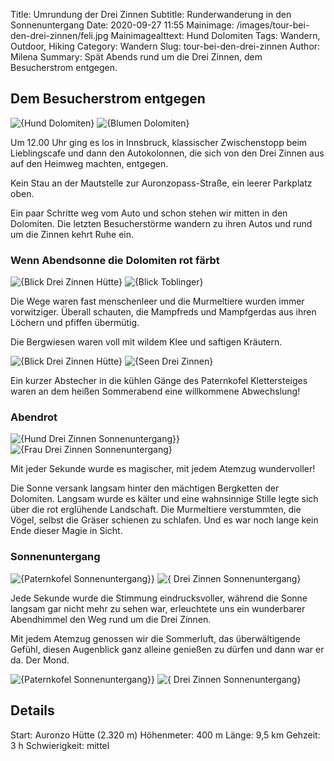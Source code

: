Title: Umrundung der Drei Zinnen
Subtitle: Runderwanderung in den Sonnenuntergang
Date: 2020-09-27 11:55
Mainimage: /images/tour-bei-den-drei-zinnen/feli.jpg
Mainimagealttext: Hund Dolomiten 
Tags: Wandern, Outdoor, Hiking
Category: Wandern
Slug: tour-bei-den-drei-zinnen
Author: Milena
Summary: Spät Abends rund um die Drei Zinnen, dem Besucherstrom entgegen. 


## Dem Besucherstrom entgegen

![{Hund Dolomiten}](/images/tour-bei-den-drei-zinnen/Frieda_Dolomiten.jpg)
![{Blumen Dolomiten}](/images/tour-bei-den-drei-zinnen/blumen.jpg) 

Um 12.00 Uhr ging es los in Innsbruck, klassischer Zwischenstopp beim Lieblingscafe und dann den Autokolonnen, die sich von den Drei Zinnen aus auf den Heimweg machten, entgegen.

Kein Stau an der Mautstelle zur Auronzopass-Straße, ein leerer Parkplatz oben.

Ein paar Schritte weg vom Auto und schon stehen wir mitten in den Dolomiten. Die letzten Besucherstörme wandern zu ihren Autos und rund um die Zinnen kehrt Ruhe ein.


### Wenn Abendsonne die Dolomiten rot färbt

![{Blick Drei Zinnen Hütte}](/images/tour-bei-den-drei-zinnen/3zinnen.jpg)
![{Blick Toblinger}](/images/tour-bei-den-drei-zinnen/lauraknoten.jpg) 

Die Wege waren fast menschenleer und die Murmeltiere wurden immer vorwitziger. Überall schauten, die Mampfreds und Mampfgerdas aus ihren Löchern und pfiffen übermütig.

Die Bergwiesen waren voll mit wildem Klee und saftigen Kräutern. 

![{Blick Drei Zinnen Hütte}](/images/tour-bei-den-drei-zinnen/ssen.jpg)
![{Seen Drei Zinnen}](/images/tour-bei-den-drei-zinnen/frieda_feli_dolomiten.jpg) 

Ein kurzer Abstecher in die kühlen Gänge des Paternkofel Klettersteiges waren an dem heißen Sommerabend eine willkommene Abwechslung!

### Abendrot

![{Hund Drei Zinnen Sonnenuntergang}}](/images/tour-bei-den-drei-zinnen/feli_sonne.jpg)
![{Frau Drei Zinnen Sonnenuntergang}](/images/tour-bei-den-drei-zinnen/laura_sonne.jpg) 


Mit jeder Sekunde wurde es magischer, mit jedem Atemzug wundervoller!

Die Sonne versank langsam hinter den mächtigen Bergketten der Dolomiten. Langsam wurde es kälter und eine wahnsinnige Stille legte sich über die rot erglühende Landschaft. Die Murmeltiere verstummten, die Vögel, selbst die Gräser schienen zu schlafen. Und es war noch lange kein Ende dieser Magie in Sicht. 

### Sonnenuntergang

![{Paternkofel Sonnenuntergang}}](/images/tour-bei-den-drei-zinnen/paternkofel.jpg)
![{ Drei Zinnen Sonnenuntergang}](/images/tour-bei-den-drei-zinnen/sonnenuntergang.jpg) 

Jede Sekunde wurde die Stimmung eindrucksvoller, während die Sonne langsam gar nicht mehr zu sehen war, erleuchtete uns ein wunderbarer Abendhimmel den Weg rund um die Drei Zinnen.

Mit jedem Atemzug genossen wir die Sommerluft, das überwältigende Gefühl, diesen Augenblick ganz alleine genießen zu dürfen und dann war er da. Der Mond. 

![{Paternkofel Sonnenuntergang}}](/images/tour-bei-den-drei-zinnen/sonnenuntergang1.jpg)
![{ Drei Zinnen Sonnenuntergang}](/images/tour-bei-den-drei-zinnen/mondschein.jpg) 

## Details

Start: Auronzo Hütte (2.320 m)
Höhenmeter: 400 m
Länge: 9,5 km
Gehzeit: 3 h
Schwierigkeit: mittel
